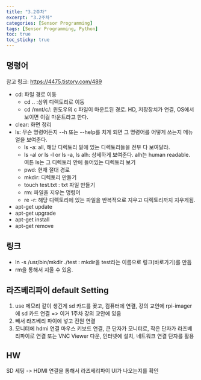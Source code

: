 ```yaml
---
title: "3.2주차"
excerpt: "3.2주차"
categories: [Sensor Programming]
tags: [Sensor Programming, Python]
toc: true
toc_sticky: true
---
```


## 명령어

참고 링크: <https://4475.tistory.com/489>

- cd: 파일 경로 이동
  - cd .. :상위 디렉토리로 이동
  - cd /mnt/c/: 윈도우의 c 파일이 마운트된 경로. HD, 저장장치가 연결, OS에서 보이면 이걸 마운트라고 한다.
- clear: 화면 정리
- ls: 무슨 명령어든지 --h 또는 --help를 치게 되면 그 명령어를 어떻게 쓰는지 메뉴얼을 보여준다.
  - ls -a: all, 해당 디렉토리 밑에 있는 디렉토리들을 전부 다 보여달라.
  - ls -al or ls -l or ls -a, ls alh: 상세하게 보여준다. alh는 human readable. 여튼 ls는 그 디렉토리 안에 들어있는 디렉토리 보기
  - pwd: 현재 절대 경로
  - mkdir: 디렉토리 만들기
  - touch test.txt : txt 파일 만들기
  - rm: 파일을 지우는 명령어
  - re -r: 해당 디렉토리에 있는 파일을 반복적으로 지우고 디렉토리까지 지우게됨.
- apt-get update
- apt-get upgrade
- apt-get install
- apt-get remove

## 링크

- ln -s /usr/bin/mkdir ./test : mkdir을 test라는 이름으로 링크(바로가기)를 만듬
- rm을 통해서 지울 수 있음.

## 라즈베리파이 default Setting

1. use 메모리 같이 생긴게 sd 카드를 꽂고, 컴퓨터에 연결, 강의 교안에 rpi-imager 에 sd 카드 연결 => 이거 1주차 강의 교안에 있음
2. 빼서 라즈베리 파이에 넣고 전원 연결
3. 모니터에 hdmi 연결 마우스 키보드 연결, 큰 단자가 모니터로, 작은 단자가 라즈베리파이로 연결 또는 VNC Viewer 다운, 인터넷에 설치, 네트워크 연결 단자를 활용

## HW

SD 세팅 -> HDMI 연결을 통해서 라즈베리파이 UI가 나오는지를 확인
